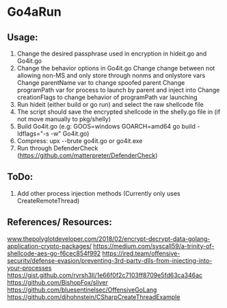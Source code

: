 # Go4aRun

## Usage: 

1. Change the desired passphrase used in encryption in hideit.go and Go4it.go
2. Change the behavior options in Go4it.go
	Change change between not allowing non-MS and only store through nonms and onlystore vars
	Change parentName var to change spoofed parent
	Change programPath var for process to launch by parent and inject into
	Change creationFlags to change behavior of programPath var launching
3. Run hideit (either build or go run) and select the raw shellcode file
4. The script should save the encrypted shellcode in the shelly.go file in (if not move manually to pkg/shelly)
5. Build Go4it.go (e.g: GOOS=windows GOARCH=amd64 go build -ldflags="-s -w" Go4it.go)
6. Compress: upx --brute go4it.go or go4it.exe
7. Run through DefenderCheck (https://github.com/matterpreter/DefenderCheck)


## ToDo: 
1. Add other process injection methods (Currently only uses CreateRemoteThread)

## References/ Resources:
www.thepolyglotdeveloper.com/2018/02/encrypt-decrypt-data-golang-application-crypto-packages/
https://medium.com/syscall59/a-trinity-of-shellcode-aes-go-f6cec854f992
https://ired.team/offensive-security/defense-evasion/preventing-3rd-party-dlls-from-injecting-into-your-processes
https://gist.github.com/rvrsh3ll/1e66f0f2c7103ff8709e5fd63ca346ac
https://github.com/BishopFox/sliver
https://github.com/bluesentinelsec/OffensiveGoLang
https://github.com/djhohnstein/CSharpCreateThreadExample
